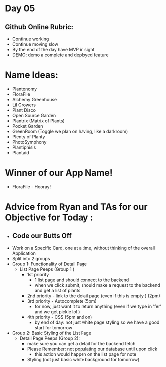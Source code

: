 # Day 05

## Github Online Rubric: 
- Continue working
- Continue moving slow
- By the end of the day have MVP in sight
- DEMO: demo a complete and deployed feature

# Name Ideas: 
- Plantonomy 
- FloraFile 
- Alchemy Greenhouse 
- Lil Growers 
- Plant Disco 
- Open Source Garden 
- Plantrix (Matrix of Plants)
- Pocket Garden 
- GreenRoom (Toggle we plan on having, like a darkroom)
- Plenty of Planty 
- PhotoSymphony 
- Plantiphisis 
- Plantaid

# Winner of our App Name! 
- FloraFile - Hooray! 

# Advice from Ryan and TAs for our Objective for Today : 
- Code our Butts Off 
    - 
- Work on a Specific Card, one at a time, without thinking of the overall Application 
- Split into 2 groups 
- Group 1: Functionality of Detail Page 
    - List Page Peeps (Group 1 )
        - 1st priority  
            - 1 list page and should connect to the backend 
            - when we click submit, should make a request to the backend and get a list of plants 
        - 2nd priority - link to the detail page (even if this is empty <Link to="">) (2pm)
        - 3rd priority - Autocomplete (5pm)
            - for now, just want it to return anything (even if we type in 'fer' and we get pickle lol )
        - 4th priority - CSS (5pm and on)
            - by end of day: not just white page styling so we have a good start for tomorrow 
- Group 2: Basic Styling of the List Page 
    - Detail Page Peeps (Group 2): 
        - make sure you can get a detail for the backend fetch 
        - Please Remember: not populating our database until upon click
            - this action would happen on the list page for note
        - Styling (not just basic white background for tomorrow)
